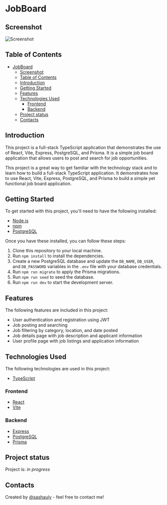 # JobBoard

## Screenshot

![Screenshot](screenshot.png)

## Table of Contents

- [JobBoard](#jobboard)
  - [Screenshot](#screenshot)
  - [Table of Contents](#table-of-contents)
  - [Introduction](#introduction)
  - [Getting Started](#getting-started)
  - [Features](#features)
  - [Technologies Used](#technologies-used)
    - [Frontend](#frontend)
    - [Backend](#backend)
  - [Project status](#project-status)
  - [Contacts](#contacts)

## Introduction

This project is a full-stack TypeScript application that demonstrates the use of React, Vite, Express, PostgreSQL, and Prisma. It is a simple job board application that allows users to post and search for job opportunities.

This project is a great way to get familiar with the technology stack and to learn how to build a full-stack TypeScript application. It demonstrates how to use React, Vite, Express, PostgreSQL, and Prisma to build a simple yet functional job board application.

## Getting Started

To get started with this project, you'll need to have the following installed:

- [Node.js](https://nodejs.org/en/)
- [npm](https://www.npmjs.com/)
- [PostgreSQL](https://www.postgresql.org/)

Once you have these installed, you can follow these steps:

1. Clone this repository to your local machine.
2. Run `npm install` to install the dependencies.
3. Create a new PostgreSQL database and update the `DB_NAME`, `DB_USER`, and `DB_PASSWORD` variables in the `.env` file with your database credentials.
4. Run `npm run migrate` to apply the Prisma migrations.
5. Run `npm run seed` to seed the database.
6. Run `npm run dev` to start the development server.

## Features

The following features are included in this project:

- User authentication and registration using JWT
- Job posting and searching
- Job filtering by category, location, and date posted
- Job details page with job description and applicant information
- User profile page with job listings and application information

## Technologies Used

The following technologies are used in this project:

- [TypeScript](https://www.typescriptlang.org/)

### Frontend

- [React](https://reactjs.org/)
- [Vite](https://vitejs.dev/)

### Backend

- [Express](https://expressjs.com/)
- [PostgreSQL](https://www.postgresql.org/)
- [Prisma](https://www.prisma.io/)

## Project status

Project is: _in progress_

## Contacts

Created by [@sashauly](https://t.me/sashauly) - feel free to contact me!
